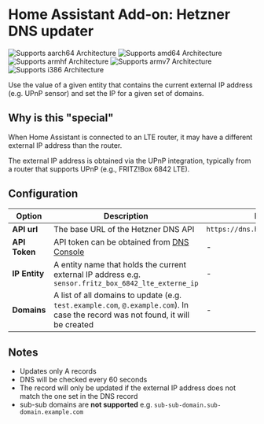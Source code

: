 # Home Assistant Add-on: Hetzner DNS updater

![Supports aarch64 Architecture][aarch64-shield] ![Supports amd64 Architecture][amd64-shield] ![Supports armhf Architecture][armhf-shield] ![Supports armv7 Architecture][armv7-shield] ![Supports i386 Architecture][i386-shield]

Use the value of a given entity that contains the current external
IP address (e.g. UPnP sensor) and set the IP for a given set of domains.

## Why is this "special"

When Home Assistant is connected to an LTE router, it may have a different 
external IP address than the router.

The external IP address is obtained via the UPnP integration, typically from a router that supports UPnP (e.g., FRITZ!Box 6842 LTE).

## Configuration

| Option        | Description                                                                                                                      | Default                           |
|---------------|----------------------------------------------------------------------------------------------------------------------------------|-----------------------------------|
| **API url**   | The base URL of the Hetzner DNS API                                                                                              | `https://dns.hetzner.com/api/v1/` |
| **API Token** | API token can be obtained from [DNS Console](https://dns.hetzner.com/settings/api-token)                                         | -                                 |
| **IP Entity** | A entity name that holds the current external IP address e.g. `sensor.fritz_box_6842_lte_externe_ip`                             | -                                 |
| **Domains**   | A list of all domains to update (e.g. `test.example.com`, `@.example.com`). In case the record was not found, it will be created | -                                 |

## Notes

* Updates only A records
* DNS will be checked every 60 seconds
* The record will only be updated if the external IP address does not match the one set in the DNS record
* sub-sub domains are **not supported** e.g. `sub-sub-domain.sub-domain.example.com`

[aarch64-shield]: https://img.shields.io/badge/aarch64-yes-green.svg
[amd64-shield]: https://img.shields.io/badge/amd64-yes-green.svg
[armhf-shield]: https://img.shields.io/badge/armhf-yes-green.svg
[armv7-shield]: https://img.shields.io/badge/armv7-yes-green.svg
[i386-shield]: https://img.shields.io/badge/i386-yes-green.svg
